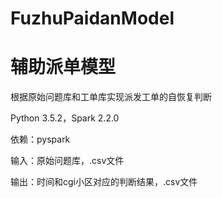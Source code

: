 # FuzhuPaidanModel
# 辅助派单模型

根据原始问题库和工单库实现派发工单的自恢复判断

Python 3.5.2，Spark 2.2.0

依赖：pyspark

输入：原始问题库，.csv文件

输出：时间和cgi小区对应的判断结果，.csv文件
